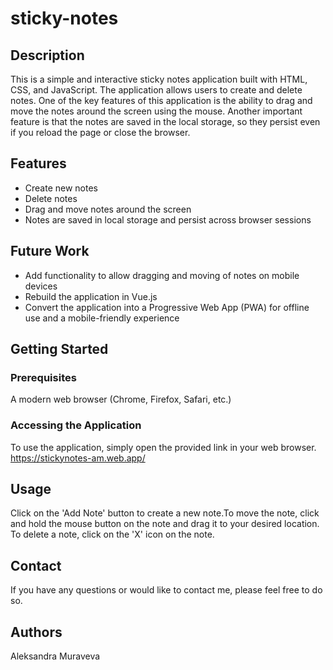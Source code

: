 # sticky-notes

## Description
This is a simple and interactive sticky notes application built with HTML, CSS, and JavaScript. The application allows users to create and delete notes. One of the key features of this application is the ability to drag and move the notes around the screen using the mouse. Another important feature is that the notes are saved in the local storage, so they persist even if you reload the page or close the browser.

## Features
- Create new notes
- Delete notes
- Drag and move notes around the screen
- Notes are saved in local storage and persist across browser sessions

## Future Work
- Add functionality to allow dragging and moving of notes on mobile devices
- Rebuild the application in Vue.js
- Convert the application into a Progressive Web App (PWA) for offline use and a mobile-friendly experience

## Getting Started

### Prerequisites
A modern web browser (Chrome, Firefox, Safari, etc.)

### Accessing the Application
To use the application, simply open the provided link in your web browser.
https://stickynotes-am.web.app/

## Usage
Click on the 'Add Note' button to create a new note.To move the note, click and hold the mouse button on the note and drag it to your desired location. To delete a note, click on the 'X' icon on the note.

## Contact
If you have any questions or would like to contact me, please feel free to do so.

## Authors
Aleksandra Muraveva
